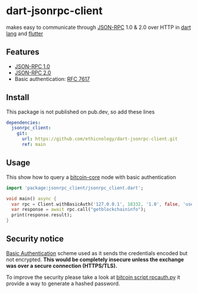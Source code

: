 # dart-jsonrpc-client 
makes easy to communicate through [JSON-RPC](https://jsonrpg.org) 1.0 & 2.0 over HTTP in [dart lang](https://dart.dev) and [flutter](https://flutter.dev)

## Features
- [JSON-RPC 1.0](https://jsonrpg.org/specification_v1)
- [JSON-RPC 2.0](https://jsonrpg.org/specification)
- Basic authentication: [RFC 7617](https://datatracker.ietf.org/doc/html/rfc7617)

## Install

This package is not published on pub.dev, so add these lines
```yaml
dependencies:
  jsonrpc_client:
    git:
      url: https://github.com/ethicnology/dart-jsonrpc-client.git
      ref: main
```

## Usage

This show how to query a [bitcoin-core](https://developer.bitcoin.org/reference/rpc/) node with basic authentication

```dart
import 'package:jsonrpc_client/jsonrpc_client.dart';

void main() async {
  var rpc = Client.withBasicAuth('127.0.0.1', 18332, '1.0', false, 'user', 'pass');
  var response = await rpc.call("getblockchaininfo");
  print(response.result);
}
```

## Security notice

[Basic Authentication](https://developer.mozilla.org/en-US/docs/Web/HTTP/Authentication) scheme used as it sends the credentials encoded but not encrypted. **This would be completely insecure unless the exchange was over a secure connection (HTTPS/TLS).** 

To improve the security please take a look at [bitcoin script rpcauth.py](https://github.com/bitcoin/bitcoin/blob/master/share/rpcauth/rpcauth.py) it provide a way to generate a hashed password.
